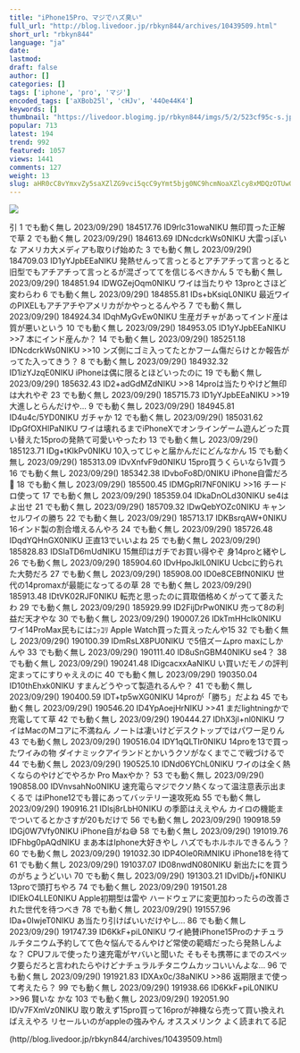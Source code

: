 ```yaml
---
title: "iPhone15Pro、マジでハズ臭い"
full_url: "http://blog.livedoor.jp/rbkyn844/archives/10439509.html"
short_url: "rbkyn844"
language: "ja"
date: 
lastmod: 
draft: false
author: []
categories: []
tags: ['iphone', 'pro', 'マジ']
encoded_tags: ['aXBob25l', 'cHJv', '44Oe44K4']
keywords: []
thumbnail: "https://livedoor.blogimg.jp/rbkyn844/imgs/5/2/523cf95c-s.jpg"
popular: 713
latest: 194
trend: 992
featured: 1057
views: 1441
comments: 127
weight: 13
slug: aHR0cC8vYmxvZy5saXZlZG9vci5qcC9yYmt5bjg0NC9hcmNoaXZlcy8xMDQzOTUwOS5odG1s
---
```


![](https://livedoor.blogimg.jp/rbkyn844/imgs/5/2/523cf95c-s.jpg)

引 1 でも動く無し 2023/09/29() 184517.76 ID9rlc31owaNIKU 無印買った正解で草 2 でも動く無し 2023/09/29() 184613.69 IDNcdcrkWs0NIKU 大雷っぽいな アメリカ大メディアも取りげ始めた 3 でも動く無し 2023/09/29() 184709.03 ID1yYJpbEEaNIKU 発熱せんって言っとるとアチアチって言っとると旧型でもアチアチって言っとるが混ざっててを信じるべきかん 5 でも動く無し 2023/09/29() 184851.94 IDWGZejOqm0NIKU ワイは当たりや 13proとさほど変わらわ 6 でも動く無し 2023/09/29() 184855.81 IDs+bKsiqL0NIKU 最近ワイのPIXELもアチアチやアメリカがかやっとるんやろ 7 でも動く無し 2023/09/29() 184924.34 IDqhMyGvEw0NIKU 生産ガチャがあってインド産は質が悪いという 10 でも動く無し 2023/09/29() 184953.05 ID1yYJpbEEaNIKU >>7 本にインド産んか？ 14 でも動く無し 2023/09/29() 185251.18 IDNcdcrkWs0NIKU >>10 ンズ側にゴミ入ってたとかフーム傷だらけとか報告がってた入ってきう？ 8 でも動く無し 2023/09/29() 184932.32 ID1izYJzqE0NIKU iPhoneは偶に限るとほどいったのに 19 でも動く無し 2023/09/29() 185632.43 ID2+adGdMZdNIKU >>8 14proは当たりやけど無印は大れやぞ 23 でも動く無し 2023/09/29() 185715.73 ID1yYJpbEEaNIKU >>19 大進しとらんだけや… 9 でも動く無し 2023/09/29() 184945.81 ID4u4c/5YD0NIKU ガチャか 12 でも動く無し 2023/09/29() 185031.62 IDpGfOXHlPaNIKU ワイは壊れるまでiPhoneXでオンラインゲーム遊んどった買い替えた15proの発熱て可愛いやったわ 13 でも動く無し 2023/09/29() 185123.71 IDg+tKlkPv0NIKU 10入ってじゃと届かんだにどんなかん 15 でも動く無し 2023/09/29() 185313.09 IDvXnfvF9d0NIKU 15pro買うくらいなら1v買う 16 でも動く無し 2023/09/29() 185342.38 IDvboFo8D/0NIKU iPhone自雷だろ🤣 18 でも動く無し 2023/09/29() 185500.45 IDMGpRI7NF0NIKU >>16 チードロ使って 17 でも動く無し 2023/09/29() 185359.04 IDkaDnOLd30NIKU se4はよ出せ 21 でも動く無し 2023/09/29() 185709.32 IDwQebYOZc0NIKU キャンセルワイの勝ち 22 でも動く無し 2023/09/29() 185713.17 IDKBsrqAW+0NIKU 16インド製の割合増えるんやろ 24 でも動く無し 2023/09/29() 185726.48 IDqdYQHnGX0NIKU 正直13でいいよね 25 でも動く無し 2023/09/29() 185828.83 IDSIaTD6mUdNIKU 15無印はガチでお買い得やぞ 身14proと緒やし 26 でも動く無し 2023/09/29() 185904.60 IDvHpoJklL0NIKU Ucbcに釣られた大勢だろ 27 でも動く無し 2023/09/29() 185908.00 ID0e8CEBfN0NIKU 世代の14promaxが最能になってるの草 28 でも動く無し 2023/09/29() 185913.48 IDtVK02RJF0NIKU 転売と思ったのに買取価格めくがってて萎えたわ 29 でも動く無し 2023/09/29() 185929.99 ID2FijDrPw0NIKU 売って8の利益だ天才やな 30 でも動く無し 2023/09/29() 190007.26 IDkTmHHcIk0NIKU ワイ14ProMax民もにはﾆｯｺﾘ Apple Watch買った買えったんや15 32 でも動く無し 2023/09/29() 190100.39 IDmRsLX8PU0NIKU で5倍ズームpro maxにしかんや 33 でも動く無し 2023/09/29() 190111.40 ID8uSnGBM40NIKU se4？ 38 でも動く無し 2023/09/29() 190241.48 IDigcacxxAaNIKU い買いだモノの評判定まってにすりゃええのに 40 でも動く無し 2023/09/29() 190350.04 ID10thEhxk0NIKU すまんどうやって製造れるんや？ 41 でも動く無し 2023/09/29() 190400.59 IDT+tp5wXG0NIKU 14proが「勝ち」だよね 45 でも動く無し 2023/09/29() 190546.20 ID4YpAoejHrNIKU >>41 まだlightningかで充電してて草 42 でも動く無し 2023/09/29() 190444.27 IDhX3jl+nl0NIKU ワイはMacのMコアに不満ねん ノートは凄いけどデスクトップではパワー足りん 43 でも動く無し 2023/09/29() 190516.04 IDY1qQLTIr0NIKU 14proを13で買ったワイみの物 ダイナミックアイランドとかいうクソがなくまでこで戦づけるで 44 でも動く無し 2023/09/29() 190525.10 IDNd06YChL0NIKU ワイのは全く熱くならのやけどでやろか Pro Maxやか？ 53 でも動く無し 2023/09/29() 190858.00 IDVnvsahNo0NIKU 速充電らマジでクソ熱くなって温注意表示出まくるで はiPhone12でも普にあってバッテリー速攻死ぬ 55 でも動く無し 2023/09/29() 190916.21 IDlsj8rLbH0NIKU の季節はええやん カイロの機能までついてるとかさすが20もだけで 56 でも動く無し 2023/09/29() 190918.59 IDGj0W7Vfy0NIKU iPhone自がね😅 58 でも動く無し 2023/09/29() 191019.76 IDFhbg0pAQdNIKU まあ本はIphone大好きやし ハズでもホルホルできるんう？ 60 でも動く無し 2023/09/29() 191032.30 IDP4OIe0RiMNIKU iPhone18を待て 61 でも動く無し 2023/09/29() 191037.07 ID08nwdN080NIKU 新出たにを買うのがちょうどいい 70 でも動く無し 2023/09/29() 191303.21 IDvIDb/j+f0NIKU 13proで頭打ちやろ 74 でも動く無し 2023/09/29() 191501.28 IDIEkO4LLE0NIKU Apple初期型は雷や ハードウェアに変更加わったらの改善された世代を待つべき 78 でも動く無し 2023/09/29() 191557.96 IDa+0IwjeT0NIKU あ当たり引けばいいだけやし… 86 でも動く無し 2023/09/29() 191747.39 ID6KkF+piL0NIKU ワイ絶賛iPhone15Proのナチュラルチタニウム予約してて色々悩んでるんやけど常使の範疇だったら発熱しんよな？ CPUフルで使ったり速充電がヤバいと聞いた そもそも携帯にまでのスペック要らだろと言われたらやけどナチュラルチタニウムカッコいいんよな… 96 でも動く無し 2023/09/29() 191921.83 IDXAx0c/38aNIKU >>86 返期限まで使って考えたら？ 99 でも動く無し 2023/09/29() 191938.66 ID6KkF+piL0NIKU >>96 賢いな かな 103 でも動く無し 2023/09/29() 192051.90 ID/v7FXmVz0NIKU 取り敢えず15pro買って16proが神機なら売って買い換えればええやろ リセールいのがappleの強みやん オススメリンク よく読まれてる記

(http//blog.livedoor.jp/rbkyn844/archives/10439509.html)
